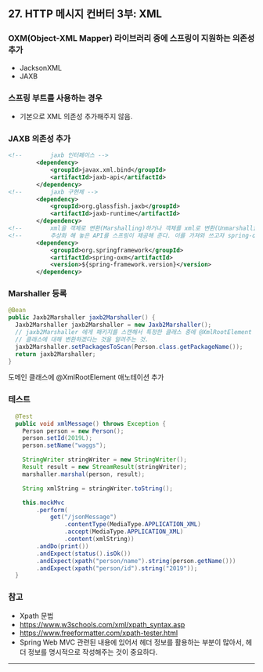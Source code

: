 ## 27. HTTP 메시지 컨버터 3부: XML

### OXM(Object-XML Mapper) 라이브러리 중에 스프링이 지원하는 의존성 추가
 * JacksonXML
 * JAXB

### 스프링 부트를 사용하는 경우
 * 기본으로 XML 의존성 추가해주지 않음.

### JAXB 의존성 추가
```xml
<!--        jaxb 인터페이스 -->
        <dependency>
            <groupId>javax.xml.bind</groupId>
            <artifactId>jaxb-api</artifactId>
        </dependency>
<!--        jaxb 구현체 -->
        <dependency>
            <groupId>org.glassfish.jaxb</groupId>
            <artifactId>jaxb-runtime</artifactId>
        </dependency>
<!--        xml을 객체로 변환(Marshalling)하거나 객체를 xml로 변환(Unmarshalling) 하는 작업을 -->
<!--        추상화 해 놓은 API를 스프링이 제공해 준다. 이를 가져와 쓰고자 spring-oxm 의존성 추가. -->
        <dependency>
            <groupId>org.springframework</groupId>
            <artifactId>spring-oxm</artifactId>
            <version>${spring-framework.version}</version>
        </dependency>
```

### Marshaller 등록
```java
@Bean
public Jaxb2Marshaller jaxb2Marshaller() {
  Jaxb2Marshaller jaxb2Marshaller = new Jaxb2Marshaller();
  // jaxb2Marshaller 에게 패키지를 스캔해서 특정한 클래스 중에 @XmlRootElement 라는 애노테이션을 가진
  // 클래스에 대해 변환하겠다는 것을 알려주는 것.
  jaxb2Marshaller.setPackagesToScan(Person.class.getPackageName());
  return jaxb2Marshaller;
}
```

도메인 클래스에 @XmlRootElement 애노테이션 추가

### 테스트
```java
  @Test
  public void xmlMessage() throws Exception {
    Person person = new Person();
    person.setId(2019L);
    person.setName("waggs");

    StringWriter stringWriter = new StringWriter();
    Result result = new StreamResult(stringWriter);
    marshaller.marshal(person, result);

    String xmlString = stringWriter.toString();

    this.mockMvc
        .perform(
            get("/jsonMessage")
                .contentType(MediaType.APPLICATION_XML)
                .accept(MediaType.APPLICATION_XML)
                .content(xmlString))
        .andDo(print())
        .andExpect(status().isOk())
        .andExpect(xpath("person/name").string(person.getName()))
        .andExpect(xpath("person/id").string("2019"));
  }
```

### 참고
 * Xpath 문법
 * https://www.w3schools.com/xml/xpath_syntax.asp
 * https://www.freeformatter.com/xpath-tester.html
 * Spring Web MVC 관련된 내용에 있어서 헤더 정보를 활용하는 부분이 많아서, 헤더 정보를 명시적으로 작성해주는 것이 중요하다.

 ---